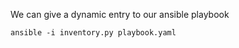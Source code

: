 We can give a dynamic entry to our ansible playbook
```linux
ansible -i inventory.py playbook.yaml
```